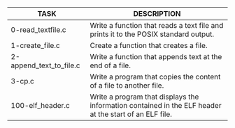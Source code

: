 |TASK | DESCRIPTION|
|-----|------------|
|0-read\_textfile.c|Write a function that reads a text file and prints it to the POSIX standard output.|
|1-create\_file.c|Create a function that creates a file.|
|2-append\_text\_to\_file.c|Write a function that appends text at the end of a file.|
|3-cp.c|Write a program that copies the content of a file to another file.|
|100-elf\_header.c|Write a program that displays the information contained in the ELF header at the start of an ELF file.|
